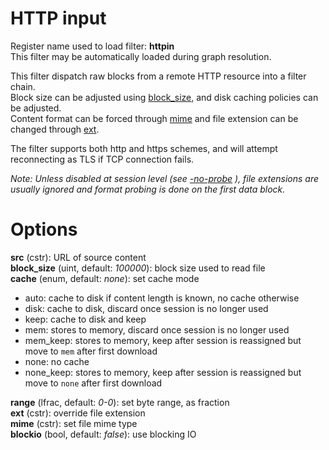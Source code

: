 <!-- automatically generated - do not edit, patch gpac/applications/gpac/gpac.c -->

# HTTP input  
  
Register name used to load filter: __httpin__  
This filter may be automatically loaded during graph resolution.  
  
This filter dispatch raw blocks from a remote HTTP resource into a filter chain.  
Block size can be adjusted using [block_size](#block_size), and disk caching policies can be adjusted.  
Content format can be forced through [mime](#mime) and file extension can be changed through [ext](#ext).  
  
The filter supports both http and https schemes, and will attempt reconnecting as TLS if TCP connection fails.  
  
_Note: Unless disabled at session level (see [-no-probe](core_options/#no-probe) ), file extensions are usually ignored and format probing is done on the first data block._  
  

# Options    
  
<a id="src">__src__</a> (cstr): URL of source content  
<a id="block_size">__block_size__</a> (uint, default: _100000_): block size used to read file  
<a id="cache">__cache__</a> (enum, default: _none_): set cache mode  
* auto: cache to disk if content length is known, no cache otherwise  
* disk: cache to disk,  discard once session is no longer used  
* keep: cache to disk and keep  
* mem: stores to memory, discard once session is no longer used  
* mem_keep: stores to memory, keep after session is reassigned but move to `mem` after first download  
* none: no cache  
* none_keep: stores to memory, keep after session is reassigned but move to `none` after first download  
  
<a id="range">__range__</a> (lfrac, default: _0-0_): set byte range, as fraction  
<a id="ext">__ext__</a> (cstr): override file extension  
<a id="mime">__mime__</a> (cstr): set file mime type  
<a id="blockio">__blockio__</a> (bool, default: _false_): use blocking IO  
  
